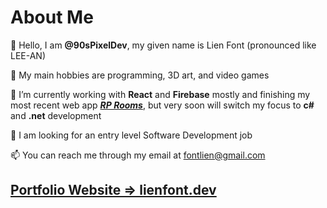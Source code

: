 # About Me
👋 Hello, I am **@90sPixelDev**, my given name is Lien Font (pronounced like LEE-AN)

👀 My main hobbies are programming, 3D art, and video games

🌱 I’m currently working with **React** and **Firebase** mostly and finishing my most recent web app ***[RP Rooms](https://github.com/90sPixelDev/rp-rooms)***, but very soon will switch my focus to **c#** and **.net** development

💞️ I am looking for an entry level Software Development job

📫 You can reach me through my email at fontlien@gmail.com

## [Portfolio Website => lienfont.dev](https://lienfont.dev)
